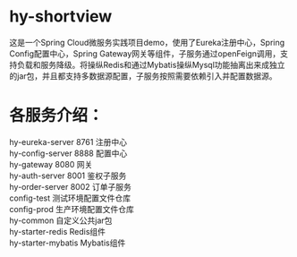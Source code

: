 # hy-shortview
这是一个Spring Cloud微服务实践项目demo，使用了Eureka注册中心，Spring Config配置中心，Spring Gateway网关等组件，子服务通过openFeign调用，支持负载和服务降级。将操纵Redis和通过Mybatis操纵Mysql功能抽离出来成独立的jar包，并且都支持多数据源配置，子服务按照需要依赖引入并配置数据源。

# 各服务介绍：
hy-eureka-server 8761 注册中心<br/>
hy-config-server 8888 配置中心<br/>
hy-gateway 8080 网关<br/>
hy-auth-server 8001 鉴权子服务<br/>
hy-order-server 8002 订单子服务<br/>
config-test 测试环境配置文件仓库<br/>
config-prod 生产环境配置文件仓库<br/>
hy-common 自定义公共jar包<br/>
hy-starter-redis Redis组件<br/>
hy-starter-mybatis Mybatis组件<br/>
